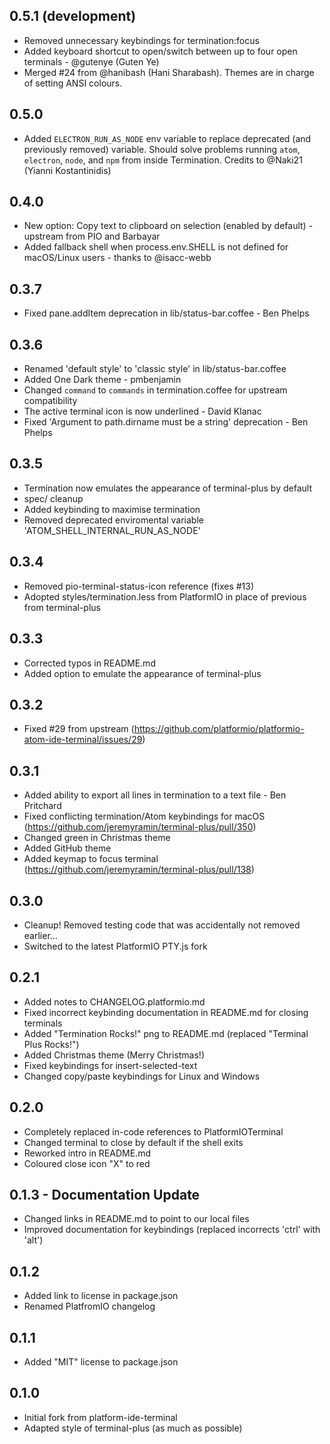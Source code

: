 ## 0.5.1 (development)
 * Removed unnecessary keybindings for termination:focus
 * Added keyboard shortcut to open/switch between up to four open terminals - @gutenye (Guten Ye)
 * Merged #24 from @hanibash (Hani Sharabash). Themes are in charge of setting ANSI colours.

## 0.5.0
 * Added `ELECTRON_RUN_AS_NODE` env variable to replace deprecated (and previously removed) variable. Should solve problems running `atom`, `electron`, `node`, and `npm` from inside Termination.
 Credits to @Naki21 (Yianni Kostantinidis)

## 0.4.0
 * New option: Copy text to clipboard on selection (enabled by default) - upstream from PIO and Barbayar
 * Added fallback shell when process.env.SHELL is not defined for macOS/Linux users - thanks to @isacc-webb

## 0.3.7
 * Fixed pane.addItem deprecation in lib/status-bar.coffee - Ben Phelps

## 0.3.6
 * Renamed 'default style' to 'classic style' in lib/status-bar.coffee
 * Added One Dark theme - pmbenjamin
 * Changed `command` to `commands` in termination.coffee for upstream compatibility
 * The active terminal icon is now underlined - David Klanac
 * Fixed 'Argument to path.dirname must be a string' deprecation - Ben Phelps

## 0.3.5
 * Termination now emulates the appearance of terminal-plus by default
 * spec/ cleanup
 * Added keybinding to maximise termination
 * Removed deprecated enviromental variable 'ATOM_SHELL_INTERNAL_RUN_AS_NODE'

## 0.3.4
 * Removed pio-terminal-status-icon reference (fixes #13)
 * Adopted styles/termination.less from PlatformIO in place of previous from
   terminal-plus

## 0.3.3
 * Corrected typos in README.md
 * Added option to emulate the appearance of terminal-plus

## 0.3.2
 * Fixed #29 from upstream
 (https://github.com/platformio/platformio-atom-ide-terminal/issues/29)

## 0.3.1
 * Added ability to export all lines in termination to a text file - Ben Pritchard
 * Fixed conflicting termination/Atom keybindings for macOS
   (https://github.com/jeremyramin/terminal-plus/pull/350)
 * Changed green in Christmas theme
 * Added GitHub theme
 * Added keymap to focus terminal
   (https://github.com/jeremyramin/terminal-plus/pull/138)

## 0.3.0
 * Cleanup! Removed testing code that was accidentally not removed earlier...
 * Switched to the latest PlatformIO PTY.js fork

## 0.2.1
 * Added notes to CHANGELOG.platformio.md
 * Fixed incorrect keybinding documentation in README.md for closing terminals
 * Added "Termination Rocks!" png to README.md (replaced "Terminal Plus Rocks!")
 * Added Christmas theme (Merry Christmas!)
 * Fixed keybindings for insert-selected-text
 * Changed copy/paste keybindings for Linux and Windows

## 0.2.0
 * Completely replaced in-code references to PlatformIOTerminal
 * Changed terminal to close by default if the shell exits
 * Reworked intro in README.md
 * Coloured close icon "X" to red

## 0.1.3 - Documentation Update
 * Changed links in README.md to point to our local files
 * Improved documentation for keybindings (replaced incorrects 'ctrl'
   with 'alt')

## 0.1.2
 * Added link to license in package.json
 * Renamed PlatfromIO changelog

## 0.1.1
 * Added "MIT" license to package.json

## 0.1.0

 * Initial fork from platform-ide-terminal
 * Adapted style of terminal-plus (as much as possible)
